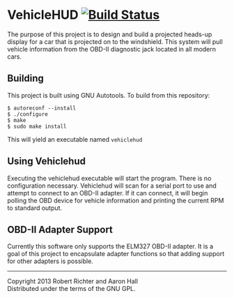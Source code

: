 VehicleHUD [![Build Status][ci-img]][ci-link]
=============================================

The purpose of this project is to design and build a projected heads-up
display for a car that is projected on to the windshield. This system will
pull vehicle information from the OBD-II diagnostic jack located in all modern
cars.

Building
--------
This project is built using GNU Autotools. To build from this repository:

    $ autoreconf --install
    $ ./configure
    $ make
    $ sudo make install

This will yield an executable named `vehiclehud`

Using Vehiclehud
------------------
Executing the vehiclehud executable will start the program. There is no
configuration necessary. Vehiclehud will scan for a serial port to use and
attempt to connect to an OBD-II adapter. If it can connect, it will begin
polling the OBD device for vehicle information and printing the current RPM to
standard output.

OBD-II Adapter Support
----------------------
Currently this software only supports the ELM327 OBD-II adapter. It is a goal
of this project to encapsulate adapter functions so that adding support for
other adapters is possible.

* * * * * * * * * * * * * * * * * * * * * * * * * * * * * * * * * * * * * * * *

Copyright 2013 Robert Richter and Aaron Hall  
Distributed under the terms of the GNU GPL.

[ci-img]: https://travis-ci.org/Cantido/vehiclehud.png?branch=master
[ci-link]: https://travis-ci.org/Cantido/vehiclehud
